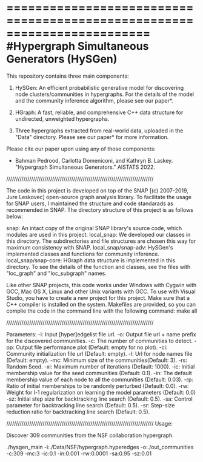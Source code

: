 ========================================================================
    #Hypergraph Simultaneous Generators (HySGen)
========================================================================

This repository contains three main components:

1) HySGen: An efficient probabilistic generative model for discovering node clusters/communities in hypergraphs. For the details of the model and the community inference algorithm, please see our paper*.

2) HGraph: A fast, reliable, and comprehensive C++ data structure for undirected, unweighted hypergraphs.

3) Three hypergraphs extracted from real-world data, uploaded in the "Data" directory. Please see our paper* for more information.

Please cite our paper upon using any of those components:
* Bahman Pedrood, Carlotta Domeniconi, and Kathryn B. Laskey. "Hypergraph Simultaneous Generators." AISTATS 2022.

/////////////////////////////////////////////////////////////////////////////

The code in this project is developed on top of the SNAP [(c) 2007-2019, Jure Leskovec] open-source graph analysis library. To facilitate the usage for SNAP users, I maintained the structure and code standarads as recommended in SNAP. The directory structure of this project is as follows below:

snap: 
        An intact copy of the original SNAP library's source code, which modules are used in this project.
local_snap: 
        We developed our classes in this directory. The subdirectories and file structures are chosen this way for maximum consistency with SNAP.
local_snap/snap-adv:
        HySGen's implemented classes and functions for community inference.
local_snap/snap-core:
        HGraph data structure is implemented in this directory. To see the details of the function and classes, see the files with "loc_graph" and "loc_subgraph" names.

Like other SNAP projects, this code works under Windows with Cygwin with GCC, Mac OS X, Linux and other Unix variants with GCC. To use with Visual Studio, you have to create a new project for this project. Make sure that a C++ compiler is installed on the system. Makefiles are provided, so you can complie the code in the command line with the following command: 
    make all

/////////////////////////////////////////////////////////////////////////////

Parameters:
   -i:  Input [hyper]edgelist file url.
   -o:  Output file url + name prefix for the discovered communities.
   -c:  The number of communities to detect.
   -op: Output file performance plot (Default: empty for no plot).
   -ci: Community initialization file url (Default: empty).
   -l:  Url for node names file (Default: empty).
   -mc: Minimum size of the communities(Default: 3).
   -rs: Random Seed.
   -xi: Maximum number of iterations (Default: 1000).
   -ic: Initial membership value for the seed communities (Default: 0.1).
   -in: The default membership value of each node to all the communities (Default: 0.03).
   -rp: Ratio of initial memberships to be randomly perturbed (Default: 0.0).
   -rw: Weight for l-1 regularization on learning the model parameters (Default: 0.0)
   -sz: Initial step size for backtracking line search (Default: 0.5).
   -sa: Control parameter for backtracking line search (Default: 0.5).
   -sr: Step-size reduction ratio for backtracking line search (Default: 0.5).

/////////////////////////////////////////////////////////////////////////////
Usage:

Discover 309 communities from the NSF collaboration hypergraph.

./hysgen_main -i:./Data/NSF/hypergraph.hyperedges -o:./out_communities -c:309 -mc:3 -ic:0.1 -in:0.001 -rw:0.0001 -sa:0.95 -sz:0.01
